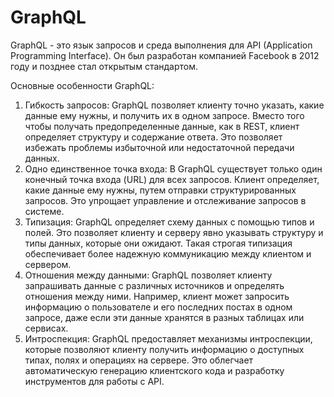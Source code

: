 # GraphQL

GraphQL - это язык запросов и среда выполнения для API (Application Programming Interface). Он был разработан компанией Facebook в 2012 году и позднее стал открытым стандартом.

Основные особенности GraphQL:

1. Гибкость запросов: GraphQL позволяет клиенту точно указать, какие данные ему нужны, и получить их в одном запросе. Вместо того чтобы получать предопределенные данные, как в REST, клиент определяет структуру и содержание ответа. Это позволяет избежать проблемы избыточной или недостаточной передачи данных.
2. Одно единственное точка входа: В GraphQL существует только один конечный точка входа (URL) для всех запросов. Клиент определяет, какие данные ему нужны, путем отправки структурированных запросов. Это упрощает управление и отслеживание запросов в системе.
3. Типизация: GraphQL определяет схему данных с помощью типов и полей. Это позволяет клиенту и серверу явно указывать структуру и типы данных, которые они ожидают. Такая строгая типизация обеспечивает более надежную коммуникацию между клиентом и сервером.
4. Отношения между данными: GraphQL позволяет клиенту запрашивать данные с различных источников и определять отношения между ними. Например, клиент может запросить информацию о пользователе и его последних постах в одном запросе, даже если эти данные хранятся в разных таблицах или сервисах.
5. Интроспекция: GraphQL предоставляет механизмы интроспекции, которые позволяют клиенту получить информацию о доступных типах, полях и операциях на сервере. Это облегчает автоматическую генерацию клиентского кода и разработку инструментов для работы с API.
